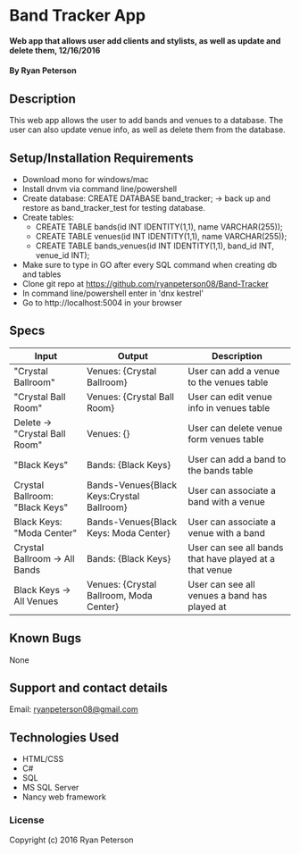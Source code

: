 # Band Tracker App

#### Web app that allows user add clients and stylists, as well as update and delete them, 12/16/2016

#### By Ryan Peterson

## Description

This web app allows the user to add bands and venues to a database.  The user can also update venue info, as well as delete them from the database.

## Setup/Installation Requirements

* Download mono for windows/mac
* Install dnvm via command line/powershell
* Create database: CREATE DATABASE band_tracker; -> back up and restore as band_tracker_test for testing database.
* Create tables:
  * CREATE TABLE bands(id INT IDENTITY(1,1), name VARCHAR(255));
  * CREATE TABLE venues(id INT IDENTITY(1,1), name VARCHAR(255));
  * CREATE TABLE bands_venues(id INT IDENTITY(1,1), band_id INT, venue_id INT);
* Make sure to type in GO after every SQL command when creating db and tables
* Clone git repo at https://github.com/ryanpeterson08/Band-Tracker
* In command line/powershell enter in 'dnx kestrel'
* Go to http://localhost:5004 in your browser


## Specs

| Input                          | Output                                    | Description                                             |
|--------------------------------|-------------------------------------------|---------------------------------------------------------|
| "Crystal Ballroom"             | Venues: {Crystal Ballroom}                | User can add a venue to the venues table                |
| "Crystal Ball Room"            | Venues: {Crystal Ball Room}               | User can edit venue info in venues table                |
| Delete ->  "Crystal Ball Room" | Venues: {}                                | User can delete venue form venues table                 |
| "Black Keys"                   | Bands: {Black Keys}                       | User can add a band to the bands table                  |
| Crystal Ballroom: "Black Keys" | Bands-Venues{Black Keys:Crystal Ballroom} | User can associate a band with a venue                  |
| Black Keys: "Moda Center"      | Bands-Venues{Black Keys: Moda Center}     | User can associate a venue with a band                  |
| Crystal Ballroom -> All Bands  | Bands: {Black Keys}                       | User can see all bands that have played at a that venue |
| Black Keys -> All Venues       | Venues: {Crystal Ballroom, Moda Center}   | User can see all venues a band has played at            |

## Known Bugs

None

## Support and contact details

Email: ryanpeterson08@gmail.com

## Technologies Used

* HTML/CSS
* C#
* SQL
* MS SQL Server
* Nancy web framework

### License

Copyright (c) 2016 Ryan Peterson
